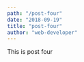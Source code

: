 ```yaml
---
path: "/post-four"
date: "2018-09-19"
title: "post-four"
author: "web-developer"
---
```


This is post four